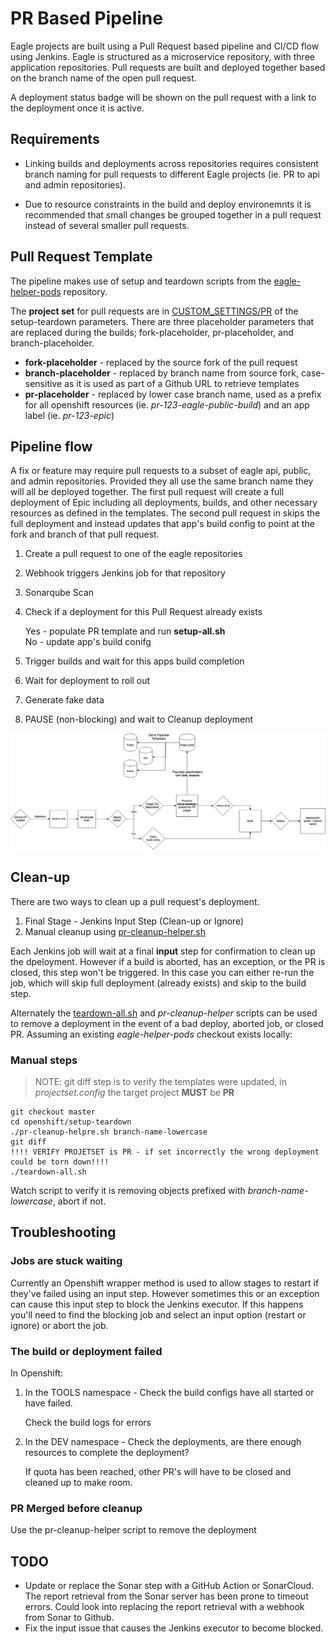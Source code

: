 # PR Based Pipeline

Eagle projects are built using a Pull Request based pipeline and CI/CD flow using Jenkins.
Eagle is structured as a microservice repository, with three application repositories. Pull requests are built
and deployed together based on the branch name of the open pull request. 

A deployment status badge will be shown on the pull request with a link to the deployment once it is active.

## Requirements

- Linking builds and deployments across repositories requires consistent branch naming for pull requests to different
Eagle projects (ie. PR to api and admin repositories).

- Due to resource constraints in the build and deploy environemnts it is recommended that small changes be grouped together 
in a pull request instead of several smaller pull requests.


## Pull Request Template

The pipeline makes use of setup and teardown scripts from the [eagle-helper-pods](https://github.com/bcgov/eagle-helper-pods) repository.

The **project set** for pull requests are in [CUSTOM_SETTINGS/PR](https://github.com/bcgov/eagle-helper-pods/tree/master/openshift/setup-teardown/params/CUSTOM_SETTINGS/PR)
of the setup-teardown parameters. There are three placeholder parameters that are replaced during the builds; fork-placeholder, pr-placeholder, and branch-placeholder.

- **fork-placeholder** - replaced by the source fork of the pull request
- **branch-placeholder** - replaced by branch name from source fork, case-sensitive as it is used as part of a Github URL to retrieve templates
- **pr-placeholder** - replaced by lower case branch name, used as a prefix for all openshift resources (ie. *pr-123-eagle-public-build*) and an app label (ie. *pr-123-epic*)

## Pipeline flow

A fix or feature may require pull requests to a subset of eagle api, public, and admin repositories. Provided they all use the same branch name they will all be deployed together. The first pull request will create a full deployment of Epic including all deployments, builds, and other necessary resources as defined in the templates. The second pull request in skips the full deployment and instead updates that app's build config to point at the fork and branch of that pull request.

1. Create a pull request to one of the eagle repositories
2. Webhook triggers Jenkins job for that repository
3. Sonarqube Scan
4. Check if a deployment for this Pull Request already exists

   Yes - populate PR template and run **setup-all.sh**  
   No - update app's build conifg 

5. Trigger builds and wait for this apps build completion
6. Wait for deployment to roll out
7. Generate fake data
8. PAUSE (non-blocking) and wait to Cleanup deployment

![alt text](images/eagle-pipeline.png "EPIC PR Pipeline Model")

## Clean-up

There are two ways to clean up a pull request's deployment.

1. Final Stage - Jenkins Input Step (Clean-up or Ignore)
2. Manual cleanup using [pr-cleanup-helper.sh](https://github.com/bcgov/eagle-helper-pods/blob/master/openshift/setup-teardown/pr-cleanup-helper.sh)

Each Jenkins job will wait at a final **input** step for confirmation to clean up the dpeloyment. However if a build is aborted, has an exception, or the PR is closed, this step won't be triggered. In this case you can either re-run the job, which will skip full deployment (already exists) and skip to the build step.

Alternately the [teardown-all.sh](https://github.com/bcgov/eagle-helper-pods/blob/master/openshift/setup-teardown/teardown-all.sh) and *pr-cleanup-helper* scripts can be used to remove a deployment in the event of a bad deploy, aborted job, or closed PR. Assuming an existing *eagle-helper-pods* checkout exists locally:

### Manual steps

> NOTE: git diff step is to verify the templates were updated, in *projectset.config* the target project **MUST** be **PR**

```
git checkout master
cd openshift/setup-teardown
./pr-cleanup-helpre.sh branch-name-lowercase
git diff
!!!! VERIFY PROJETSET is PR - if set incorrectly the wrong deployment could be torn down!!!!
./teardown-all.sh
```

Watch script to verify it is removing objects prefixed with *branch-name-lowercase*, abort if not.


## Troubleshooting

### Jobs are stuck waiting

Currently an Openshift wrapper method is used to allow stages to restart if they've failed using an input step. However sometimes this or an exception can cause this input step to block the Jenkins executor. If this happens you'll need to find the blocking job and select an input option (restart or ignore) or abort the job.

### The build or deployment failed

In Openshift:

1. In the TOOLS namespace - Check the build configs have all started or have failed.
   
   Check the build logs for errors

2. In the DEV namespace - Check the deployments, are there enough resources to complete the deployment?

   If quota has been reached, other PR's will have to be closed and cleaned up to make room.

### PR Merged before cleanup

Use the pr-cleanup-helper script to remove the deployment


## TODO

- Update or replace the Sonar step with a GitHub Action or SonarCloud. The report retrieval from the Sonar server has been prone to timeout errors. Could look into replacing the report retrieval with a webhook from Sonar to Github.
- Fix the input issue that causes the Jenkins executor to become blocked.
